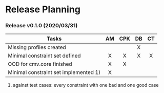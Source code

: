 # Release Planning

### Release v0.1.0 (2020/03/31)

| Tasks                                 | AM | CPK | DB | CT |
|---------------------------------------|:--:|:---:|:--:|:--:|
| Missing profiles created              |    |     |  X |    |
| Minimal constraint set defined        |  X |  X  |  X |  X |
| OOD for cmv.core finished             |  X |  X  |    |    |
| Minimal constraint set implemented 1) |  X |     |    |    |


1) against test cases: every constraint with one bad and one good case